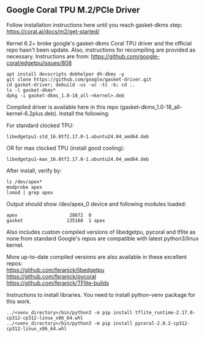 ## Google Coral TPU M.2/PCIe Driver

Follow installation instructions here until you reach gasket-dkms step: https://coral.ai/docs/m2/get-started/

Kernel 6.2+ broke google's gasket-dkms Coral TPU driver and the official repo hasn't been update. Also, instructions for recompiling are provided as necessary. Instructions are from: https://github.com/google-coral/edgetpu/issues/808

```
apt install devscripts debhelper dh-dkms -y
git clone https://github.com/google/gasket-driver.git
cd gasket-driver; debuild -us -uc -tc -b; cd ..
ls -l gasket-dkms*
dpkg -i gasket-dkms_1.0-18_all-<kernel>.deb
```

Compiled driver is available here in this repo (gasket-dkms_1.0-18_all-kernel-6.2plus.deb). Install the following:

For standard clocked TPU:
```
libedgetpu1-std_16.0tf2.17.0-1.ubuntu24.04_amd64.deb
```
OR for max clocked TPU (install good cooling):
```
libedgetpu1-max_16.0tf2.17.0-1.ubuntu24.04_amd64.deb
```

After install, verify by:

```
ls /dev/apex*
modprobe apex
lsmod | grep apex
```

Output should show /dev/apex_0 device and following modules loaded:
```
apex                   28672  0
gasket                135168  1 apex
```

Also includes custom compiled versions of libedgetpu, pycoral and tflite as none from standard Google's repos are compatible with latest python3/linux kernel.

More up-to-date compiled versions are also available in these excellent repos: 
<br>https://github.com/feranick/libedgetpu
<br>https://github.com/feranick/pycoral
<br>https://github.com/feranick/TFlite-builds

Instructions to install libraries. You need to install python<ver>-venv package for this work.

```
../<venv_directory>/bin/python3 -m pip install tflite_runtime-2.17.0-cp312-cp312-linux_x86_64.whl
../<venv_directory>/bin/python3 -m pip install pycoral-2.0.2-cp312-cp312-linux_x86_64.whl
```
